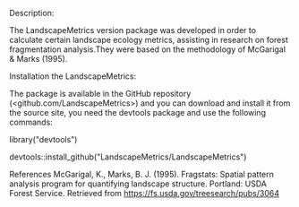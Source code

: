 Description:

The LandscapeMetrics version package was developed in order to calculate certain landscape ecology metrics, assisting in research on forest fragmentation analysis.They were based on the methodology of McGarigal & Marks (1995).


Installation the LandscapeMetrics:

The package is available in the GitHub repository (<github.com/LandscapeMetrics>) and you can download and install it from the source site, you need the devtools package and use the following commands:

library("devtools")

devtools::install_github("LandscapeMetrics/LandscapeMetrics")

References
McGarigal, K., Marks, B. J. (1995). Fragstats: Spatial pattern analysis program for quantifying landscape structure. Portland: USDA Forest Service. Retrieved from https://fs.usda.gov/treesearch/pubs/3064
